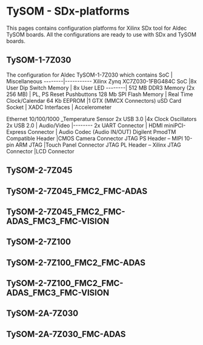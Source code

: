 # TySOM - SDx-platforms

This pages contains configuration platforms for Xilinx SDx tool for Aldec TySOM boards. All the configurations are ready to use with SDx and TySOM boards.

## TySOM-1-7Z030

The configuration for Aldec TySOM-1-7Z030 which contains
SoC   | Miscellaneous
--------|-----------
Xilinx Zynq XC7Z030-1FBG484C SoC      |8x User Dip Switch
Memory	| 8x User LED
--------|
512 MB DDR3 Memory (2x 256 MB) | PL, PS Reset Pushbuttons
128 Mb SPI Flash Memory | Real Time Clock/Calendar
64 Kb EEPROM |1 GTX (MMCX Connectors)
uSD Card Socket | XADC
Interfaces | Accelerometer

Ethernet 10/100/1000 _Temperature Sensor
2x USB 3.0 |4x Clock Oscillators
2x USB 2.0 | Audio/Video
|--------
2x UART Connector | HDMI
miniPCI-Express Connector | Audio Codec (Audio IN/OUT)
Digilent PmodTM Compatible Header |CMOS Camera Connector
JTAG PS Header – MIPI 10-pin ARM JTAG |Touch Panel Connector
JTAG PL Header – Xilinx JTAG Connector |LCD Connector

## TySOM-2-7Z045

## TySOM-2-7Z045_FMC2_FMC-ADAS

## TySOM-2-7Z045_FMC2_FMC-ADAS_FMC3_FMC-VISION

## TySOM-2-7Z100

## TySOM-2-7Z100_FMC2_FMC-ADAS

## TySOM-2-7Z100_FMC2_FMC-ADAS_FMC3_FMC-VISION

## TySOM-2A-7Z030

## TySOM-2A-7Z030_FMC-ADAS
